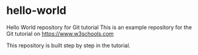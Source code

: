 # hello-world 
Hello World repository for Git tutorial 
This is an example repository for the Git tutorial on https://www.w3schools.com 

This repository is built step by step in the tutorial.